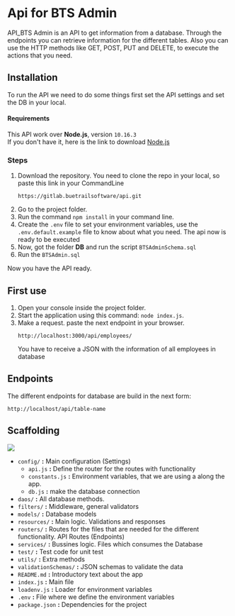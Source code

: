 # Api for BTS Admin
API_BTS Admin is an API to get information from a database. Through the endpoints you can retrieve information for the different tables. Also you can use the HTTP methods like GET, POST, PUT and DELETE, to execute the actions that you need.
## Installation
To run the API we need to do some things first set the API settings and set the DB in your local.
#### Requirements
This API work over **Node.js**, version ``10.16.3``  
If  you don't have it, here is the link to download [Node.js](https://nodejs.org/es/)
  
### Steps
1. Download the repository. You need to clone the repo in your local, so paste this link in your CommandLine  
    ````
    https://gitlab.buetrailsoftware/api.git
    ````
2. Go to the project folder.  
3. Run the  command ``npm install`` in your command line.
4. Create the ``.env`` file to set your environment variables, use the ``.env.default.example`` file to know about what you need. The api now is ready to be executed
5. Now, got the folder **DB** and run the script ``BTSAdminSchema.sql``
6. Run the ``BTSAdmin.sql``   

Now you have the API ready.
## First use
1. Open your console inside the project folder.
2. Start the application using this command: ```node index.js```.
3. Make a request. paste the next endpoint in your browser.  
    ````
    http://localhost:3000/api/employees/
    ````
   You have to receive a JSON with the information of all employees in database

## Endpoints
The different endpoints for database are build in the next form:  
````
http://localhost/api/table-name
````
## Scaffolding
   ![](scaffolding.PNG)
- ``config/`` **:** Main configuration (Settings)
    - ``api.js`` **:** Define the router for the routes with functionality
    - ``constants.js`` **:** Environment variables, that we are using a along the app.
    - ``db.js`` **:** make the database connection
- ``daos/`` **:** All database methods.  
- ``filters/`` **:** Middleware, general validators 
- ``models/`` **:** Database models
- ``resources/`` **:** Main logic. Validations and responses
- ``routers/`` **:** Routes for the files that are needed for the different functionality. API Routes (Endpoints)
- ``services/`` **:** Bussines logic. Files which consumes the Database
- ``test/`` **:** Test code for unit test
- ``utils/`` **:** Extra methods
- ``validationSchemas/`` **:** JSON schemas to validate the data
- ``README.md`` **:** Introductory text about the app
- ``index.js`` **:** Main file 
- ``loadenv.js`` **:** Loader for environment variables
- ``.env`` **:** File where we define the environment variables
- ``package.json`` **:** Dependencies for the project
